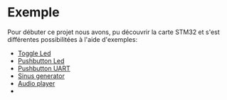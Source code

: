 # Exemple

Pour débuter ce projet nous avons, pu découvrir la carte STM32 et s'est différentes possibilitées à l'aide d'exemples:

- [Toggle Led](./toggle_led/toggle_led.md)
- [Pushbutton Led](./pushbutton_led/pushbutton_led.md)
- [Pushbutton UART](./pushbutton_uart/pushbutton_uart.md)
- [Sinus generator](./wave_gen_sinus/wave_gen_sinus.md)
- [Audio player](./audio_player/audio_player.md)
- 